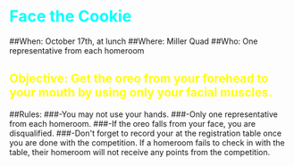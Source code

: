<h1 style="color:cyan">Face the Cookie</h4>

##When: October 17th, at lunch
##Where: Miller Quad
##Who: One representative from each homeroom


<h2 style="color:yellow">Objective: Get the oreo from your forehead to your mouth by using only your facial muscles.</h2>

##Rules:
###-You may not use your hands.
###-Only one representative from each homeroom.
###-If the oreo falls from your face, you are disqualified.
###-Don't forget to record your at the registration table once you are done with the competition.  If a homeroom fails to check in with the table, their homeroom will not receive any points from the competition.
